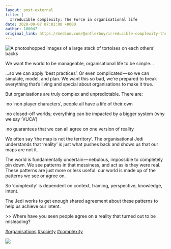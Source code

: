 ```yaml
---
layout: post-external
title: |
  Irreducible complexity: The Force in organisational life
date: 2020-09-07 07:01:00 +0000
author: 100047
original_link: https://medium.com/@antlerboy/irreducible-complexity-the-force-in-organisational-life-43036065e418?source=rss-97852f5a56ae------2
---
```

![A photoshopped images of a large stack of tortoises on each others’ backs](https://cdn-images-1.medium.com/max/700/1*eRsSVswbkNrKEl-ffqJSqg.png)

We want the world to be manageable, organisational life to be simple…

…so we can apply ‘best practices’. Or even complicated — so we can simulate, model, and plan. We want this so bad, we’re prepared to break everything that’s living and special about organisations to make it true.

But organisations are truly complex and unpredictable. There are:

·no ‘non player characters’, people all have a life of their own

·no closed-off worlds; everything can be impacted by a bigger system (why we say ‘VUCA’)

·no guarantees that we can all agree on one version of reality

We often say ‘the map is not the territory’. The organisational Jedi understands that ‘reality’ is just what pushes back and shows us that our maps are not it.

The world is fundamentally uncertain — nebulous, impossible to completely pin down. We see patterns in that messiness, and act as is they were real. These patterns are just more or less useful: our world is made up of the patterns we see or agree on.

So ‘complexity’ is dependent on context, framing, perspective, knowledge, intent.

The Jedi works to get enough shared agreement about these patterns to help us achieve our intent.

\>\> Where have you seen people agree on a reality that turned out to be misleading?

[#organisations](https://www.linkedin.com/feed/hashtag/?keywords=organisations&highlightedUpdateUrns=urn#3Ali%3Aactivity%3A6706817209471254528) [#society](https://www.linkedin.com/feed/hashtag/?keywords=society&highlightedUpdateUrns=urn%3Ali%3Aactivity%3A6706817209471254528) [#complexity](https://www.linkedin.com/feed/hashtag/?keywords=complexity&highlightedUpdateUrns=urn%3Ali%3Aactivity%3A6706817209471254528)

 ![](https://medium.com/_/stat?event=post.clientViewed&referrerSource=full_rss&postId=43036065e418)
